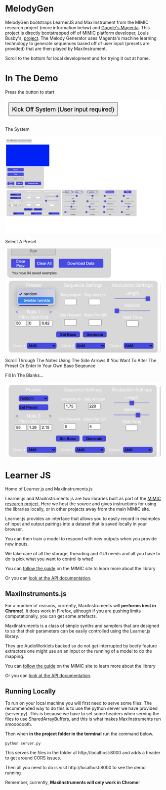 # MelodyGen 

MelodyGen bootstraps LearnerJS and MaxiInstrument from the MIMIC research project (more information below) and [Google's Magenta](https://magenta.tensorflow.org/). This project is directly bootstrapped off of MIMIC platform developer, Louis Busby's, [project](https://github.com/Louismac/learnerjs). The Melody Generator uses Magenta's machine learning technology to generate sequences based off of user input (presets are provided) that are then played by MaxiInstrument.

Scroll to the bottom for local development and for trying it out at home. 

# In The Demo

Press the button to start

![start button](https://raw.githubusercontent.com/bkudler/MelodyGenWithMaxiWithLearner/main/images/Screen%20Shot%202021-12-03%20at%2010.37.58%20AM.png)

The System

![the system](https://raw.githubusercontent.com/bkudler/MelodyGenWithMaxiWithLearner/main/images/Screen%20Shot%202021-12-03%20at%2010.21.34%20AM.png)

Select A Preset

![twinkle](https://raw.githubusercontent.com/bkudler/MelodyGenWithMaxiWithLearner/main/images/Screen%20Shot%202021-12-03%20at%2010.21.11%20AM.png)

Scroll Through The Notes Using The Side Arrows If You Want To Alter The Preset Or Enter In Your Own Base Seqeunce

Fill In The Blanks...

![filled in](https://github.com/bkudler/MelodyGenWithMaxiWithLearner/blob/main/images/Screen%20Shot%202021-12-03%20at%2010.22.04%20AM.png)


# Learner JS

Home of Learner.js and MaxiInstruments.js

Learner.js and MaxiInstruments.js are two libraries built as part of the [MIMIC
research project](https://mimicproject.com). Here we host the source and gives instructions
for using the libraries locally, or in other projects away from the main MIMIC site.

Learner.js provides an interface that allows you to easily record in examples of input and output pairings into a dataset that is saved locally in your browser.

You can then train a model to respond with new outputs when you provide new inputs.

We take care of all the storage, threading and GUI needs and all you have to do is pick what you want to control is what!

You can [follow the guide](https://mimicproject.com/guides/learner) on the MIMIC site to learn more about the library

Or you can [look at the API documentation](https://www.doc.gold.ac.uk/~lmcca002/Learner.html).

## MaxiInstruments.js

For a number of reasons, currently, MaxiInstruments will **performs best in Chrome**!. It does work in Firefox, although if you are pushing limits computationally, you can get some artefacts.

MaxiInstruments is a class of simple synths and samplers that are designed to so that their parameters can be easily controlled using the Learner.js library.

They are AudioWorklets backed so do not get interrupted by beefy feature extractors one might use an an input or the running of a model to do the mapping.

You can [follow the guide](https://mimicproject.com/guides/maxi-instrument) on the MIMIC site to learn more about the library

Or you can [look at the API documentation](https://www.doc.gold.ac.uk/~lmcca002/MaxiInstrument.html).

## Running Locally

To run on your local machine you will first need to serve some files. The recommended way to do this is to use the python server we have provided (server.py). This is because we have to set some headers when serving the files to use SharedArrayBuffers, and this is what makes MaxiInstruments run smooooooth.

Then when **in the project folder in the terminal** run the command below.

```
python server.py
```

This serves the files in the folder at http://localhost:8000 and adds a header to get around CORS issues.

Then all you need to do is visit http://localhost:8000 to see the demo running

Remember, currently, **MaxiInstruments will only work in Chrome**!

